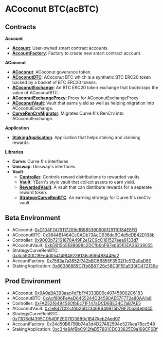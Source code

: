 # ACoconut BTC(acBTC)

## Contracts
**Account**
- [**Account**](./contracts/account/Account.sol): User-owned smart contract accounts.
- [**AccountFactory**](./contracts/account/AccountFactory.sol): Factory to create new smart contract account.

**ACoconut**
- [**ACoconut**](./contracts/acoconut/ACoconut.sol): ACoconut goverance token.
- [**ACoconutBTC**](./contracts/acoconut/ACoconutBTC.sol): ACoconut BTC which is a synthetic BTC ERC20 token backed by a basket of BTC ERC20 tokens.
- [**ACoconutExchange**](./contracts/acoconut/ACoconutExchange.sol): An BTC ERC20 token exchange that bootstraps the value of ACoconutBTC.
- [**ACoconutExchangeProxy**](./contracts/acoconut/ACoconutExchangeProxy.sol): Proxy for ACoconutExchangeProxy
- [**ACoconutVault**](./contracts/acoconut/ACoconutVault.sol): Vault that earns yield as well as helping migration into ACoconutExchange.
- [**CurveRenCrvMigrator**](./contracts/acoconut/CurveRenCrvMigrator.sol): Migrates Curve.fi's RenCrv into ACoconutExchange.

**Application**
- [**StakingApplication**](./contracts/applications/StakingApplication.sol): Application that helps staking and claiming rewards.

**Libraries**
- **Curve**: Curve.fi's interfaces
- **Uniswap**: Uniswap's interfaces
- **Vault**
  - [**Controller**](./contracts/libraries/vaults/Controller.sol): Controls reward distributions to rewarded vaults.
  - [**Vault**](./contracts/libraries/vaults/Vault.sol): YEarn's style vault that collect assets to earn yield.
  - [**RewardedVault**](./contracts/libraries/vaults/RewardedVault.sol): A vault that can distribute rewards for a seperate reward token.
  - [**StrategyCurveRenBTC**](./contracts/libraries/vaults/StrategyCurveRenBTC.sol): An earning strategy for Curve.fi's renCrv vault.
  
## Beta Environment
- ACoconut: [0xD104F7479117209c1B885390500f29110f84E8FB](https://etherscan.io/address/0xD104F7479117209c1B885390500f29110f84E8FB)
- ACoconutBTC: [0x3644B1464Cc0ADb73AcC936dc6C4d5dDE42D108b](https://etherscan.io/address/0x3644B1464Cc0ADb73AcC936dc6C4d5dDE42D108b)
- Controller: [0x9003b72161870A49F2e12C9cC161527aea9133d7](https://etherscan.io/address/0x9003b72161870A49F2e12C9cC161527aea9133d7)
- ACoconutVault: [0xbDB15b5E88698c2DCfb6bFB7eb65fDEA36238055](https://etherscan.io/address/0xbDB15b5E88698c2DCfb6bFB7eb65fDEA36238055)
- StrategyCurveRenBTC: [0x3c5900C18Ee4d054149f49238138c806488449d2](https://etherscan.io/address/0x3c5900C18Ee4d054149f49238138c806488449d2)
- AccountFactory: [0x7583a7a3852f742bBC66855F3502f1c512a0aD6E](https://etherscan.io/address/0x7583a7a3852f742bBC66855F3502f1c512a0aD6E)
- StakingApplication: [0x66386885C7fb8B81126c58C3F5Ea533fC472139e](https://etherscan.io/address/0x66386885C7fb8B81126c58C3F5Ea533fC472139e)

## Prod Environment
- ACoconut: [0x9A0aBA393aac4dFbFf4333B06c407458002C6183](https://etherscan.io/address/0x9A0aBA393aac4dFbFf4333B06c407458002C6183)
- ACoconutBTC: [0xAcf806FeAeD6455244D34590AE57F772e80AA1a8](https://etherscan.io/address/0xAcf806FeAeD6455244D34590AE57F772e80AA1a8)
- Controller: [0xFA25316494560fbEc71F147aDCD6BE34C7aB7AE5](https://etherscan.io/address/0xFA25316494560fbEc71F147aDCD6BE34C7aB7AE5)
- ACoconutVault: [0x1eB47C01cfAb26D2346B449975b7BF20a34e0d45](https://etherscan.io/address/0x1eB47C01cfAb26D2346B449975b7BF20a34e0d45)
- StrategyCurveRenBTC: [0x73D6df4395CD54DF2E07fD3880c1B47Aeb2Aed97](https://etherscan.io/address/0x73D6df4395CD54DF2E07fD3880c1B47Aeb2Aed97)
- AccountFactory: [0x34d50B679Bb74a3d4D27A82594e527Aea78ec548](https://etherscan.io/address/0x34d50B679Bb74a3d4D27A82594e527Aea78ec548)
- StakingApplication: [0xc34a8AfBbC912feB57881CD033825E9a199CF6Bf](https://etherscan.io/address/0xc34a8AfBbC912feB57881CD033825E9a199CF6Bf)
